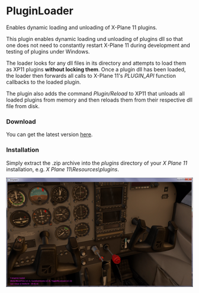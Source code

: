 # PluginLoader
Enables dynamic loading and unloading of X-Plane 11 plugins.

This plugin enables dynamic loading und unloading of plugins dll so that one does not need to constantly restart X-Plane 11 during development and testing of plugins under Windows.

The loader looks for any dll files in its directory and attempts to load them as XP11 plugins **without locking them**. Once a plugin dll has been loaded, the loader then forwards all calls to X-Plane 11's *PLUGIN_API* function callbacks to the loaded plugin.

The plugin also adds the command _Plugin/Reload_ to XP11 that unloads all loaded plugins from memory and then reloads them from their respective dll file from disk.


### Download
You can get the latest version [here](https://github.com/smiley22/XPPlugins/releases/tag/PluginLoader).

### Installation
Simply extract the .zip archive into the *plugins* directory of your *X Plane 11* installation, e.g. *X Plane 11\Resources\plugins*.


![alt text](image.jpg?raw=true)
